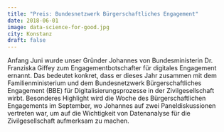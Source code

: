 ```yaml
---
title: "Preis: Bundesnetzwerk Bürgerschaftliches Engagement"
date: 2018-06-01
image: data-science-for-good.jpg
city: Konstanz
draft: false
---
```


Anfang Juni wurde unser Gründer Johannes von Bundesministerin Dr. Franziska Giffey zum Engagementbotschafter für digitales Engagement ernannt. Das bedeutet konkret, dass er dieses Jahr zusammen mit dem Familienministerium  und dem Bundesnetzwerk Bürgerschaftliches Engagement (BBE) für Digitalisierungsprozesse in der Zivilgesellschaft wirbt. Besonderes Highlight wird die Woche des Bürgerschaftlichen Engagements im September, wo Johannes auf zwei Paneldiskussionen vertreten war, um auf die Wichtigkeit von Datenanalyse für die Zivilgesellschaft aufmerksam zu machen.
